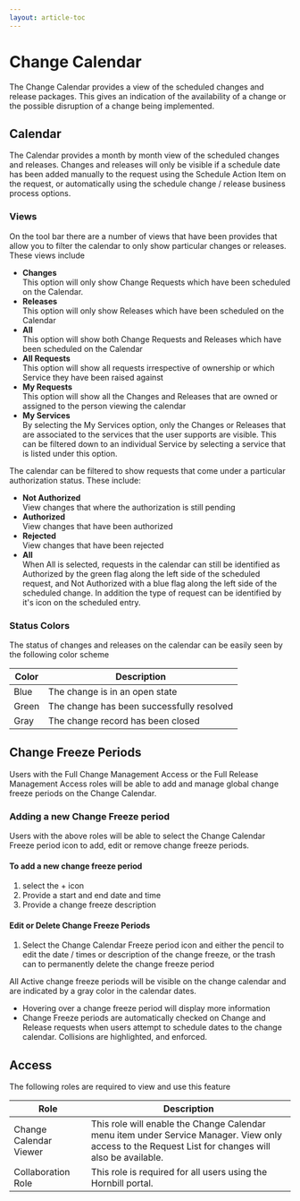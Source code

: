 ```yaml
---
layout: article-toc
---
```

# Change Calendar
The Change Calendar provides a view of the scheduled changes and release packages. This gives an indication of the availability of a change or the possible disruption of a change being implemented.

## Calendar
The Calendar provides a month by month view of the scheduled changes and releases. Changes and releases will only be visible if a schedule date has been added manually to the request using the Schedule Action Item on the request, or automatically using the schedule change / release business process options.

### Views
On the tool bar there are a number of views that have been provides that allow you to filter the calendar to only show particular changes or releases. These views include

* **Changes**<br>This option will only show Change Requests which have been scheduled on the Calendar.
* **Releases**<br>This option will only show Releases which have been scheduled on the Calendar
* **All**<br>This option will show both Change Requests and Releases which have been scheduled on the Calendar
* **All Requests**<br>This option will show all requests irrespective of ownership or which Service they have been raised against
* **My Requests**<br>This option will show all the Changes and Releases that are owned or assigned to the person viewing the calendar
* **My Services**<br>By selecting the My Services option, only the Changes or Releases that are associated to the services that the user supports are visible. This can be filtered down to an individual Service by selecting a service that is listed under this option.

The calendar can be filtered to show requests that come under a particular authorization status. These include:

* **Not Authorized**<br>View changes that where the authorization is still pending
* **Authorized**<br>View changes that have been authorized
* **Rejected**<br>View changes that have been rejected
* **All**<br>When All is selected, requests in the calendar can still be identified as Authorized by the green flag along the left side of the scheduled request, and Not Authorized with a blue flag along the left side of the scheduled change. In addition the type of request can be identified by it's icon on the scheduled entry.

### Status Colors
The status of changes and releases on the calendar can be easily seen by the following color scheme

|Color|Description|
|-|-|
|Blue|The change is in an open state|
|Green|The change has been successfully resolved|
|Gray|The change record has been closed|

## Change Freeze Periods
Users with the Full Change Management Access or the Full Release Management Access roles will be able to add and manage global change freeze periods on the Change Calendar.

### Adding a new Change Freeze period
Users with the above roles will be able to select the Change Calendar Freeze period icon to add, edit or remove change freeze periods.

#### To add a new change freeze period 
1. select the + icon
1. Provide a start and end date and time
1. Provide a change freeze description

#### Edit or Delete Change Freeze Periods
1. Select the Change Calendar Freeze period icon and either the pencil to edit the date / times or description of the change freeze, or the trash can to permanently delete the change freeze period

All Active change freeze periods will be visible on the change calendar and are indicated by a gray color in the calendar dates.
* Hovering over a change freeze period will display more information
* Change Freeze periods are automatically checked on Change and Release requests when users attempt to schedule dates to the change calendar. Collisions are highlighted, and enforced.

## Access
The following roles are required to view and use this feature

|Role|Description|
|-|-|
|Change Calendar Viewer|This role will enable the Change Calendar menu item under Service Manager. View only access to the Request List for changes will also be available.|
|Collaboration Role|This role is required for all users using the Hornbill portal.|